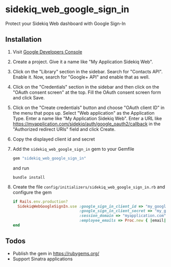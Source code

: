 # **sidekiq_web_google_sign_in**

Protect your Sidekiq Web dashboard with Google Sign-In

## Installation

1. Visit [Google Developers Console](console.developers.google.com)

2. Create a project. Give it a name like "My Application Sidekiq Web".

3. Click on the "Library" section in the sidebar. Search for "Contacts API". Enable it. Now, search for "Google+ API" and enable that as well.

4. Click on the "Credentials" section in the sidebar and then click on the "OAuth consent screen" at the top. Fill the OAuth consent screen form and click Save.

5. Click on the "Create credentials" button and choose "OAuth client ID" in the menu that pops up. Select "Web application" as the Application Type. Enter a name like "My Application Sidekiq Web". Enter a URL like https://myapplication.com/sidekiq/auth/google_oauth2/callback in the "Authorized redirect URIs" field and click Create.

6. Copy the displayed client id and secret

7. Add the `sidekiq_web_google_sign_in` gem to your Gemfile

   ```ruby
   gem "sidekiq_web_google_sign_in"
   ```

   and run

   ```
   bundle install
   ```

8. Create the file `config/initializers/sidekiq_web_google_sign_in.rb` and configure the gem

   ```ruby
   if Rails.env.production?
     SidekiqWebGoogleSignIn.use :google_sign_in_client_id => "my_google_sign_in_client_id",
                                :google_sign_in_client_secret => "my_google_sign_in_client_secret",
                                :session_domain => "myapplication.com",
                                :employee_emails => Proc.new { |email| email.end_with?("@myapplication.com") }
   end
   ```

## Todos

- Publish the gem in https://rubygems.org/
- Support Sinatra applications
